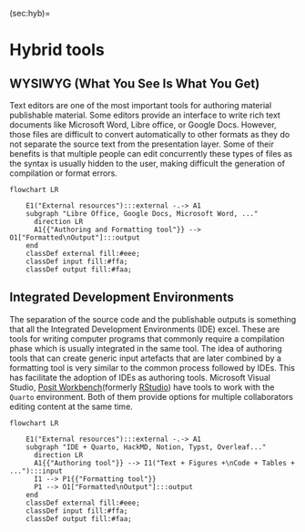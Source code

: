 (sec:hyb)=
# Hybrid tools

## WYSIWYG (What You See Is What You Get)

Text editors are one of the most important tools for authoring material
publishable material. Some editors provide an interface to write rich text
documents like Microsoft Word, Libre office, or Google Docs. However, those
files are difficult to convert automatically to other formats as they do not
separate the source text from the presentation layer. Some of their benefits
is that multiple people can edit concurrently these types of files as the
syntax is usually hidden to the user, making difficult the generation of
compilation or format errors.

```{mermaid}
flowchart LR
  
    E1("External resources"):::external -.-> A1
    subgraph "Libre Office, Google Docs, Microsoft Word, ..." 
      direction LR
      A1{{"Authoring and Formatting tool"}} --> O1["Formatted\nOutput"]:::output
    end
    classDef external fill:#eee;
    classDef input fill:#ffa;
    classDef output fill:#faa;
```

## Integrated Development Environments

The separation of the source code and the publishable outputs is something that
all the Integrated Development Environments (IDE) excel. These are tools for
writing computer programs that commonly require a compilation phase which is
usually integrated in the same tool. The idea of authoring tools that can
create generic input artefacts that are later combined by a formatting tool
is very similar to the common process followed by IDEs. This has facilitate the
adoption of IDEs as authoring tools. Microsoft Visual Studio, [Posit
Workbench](https://posit.co/products/enterprise/workbench/)(formerly
[RStudio](https://posit.co/download/rstudio-desktop/)) have tools to work with
the `Quarto` environment. Both of them provide options for multiple
collaborators editing content at the same time.

```{mermaid}
flowchart LR
  
    E1("External resources"):::external -.-> A1
    subgraph "IDE + Quarto, HackMD, Notion, Typst, Overleaf..." 
      direction LR
      A1{{"Authoring tool"}} --> I1("Text + Figures +\nCode + Tables + ..."):::input
      I1 --> P1{{"Formatting tool"}}
      P1 --> O1["Formatted\nOutput"]:::output
    end
    classDef external fill:#eee;
    classDef input fill:#ffa;
    classDef output fill:#faa;
```

